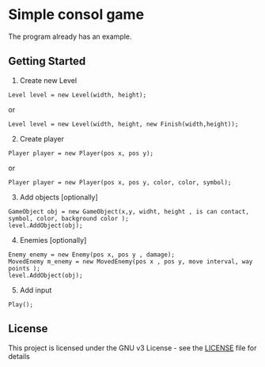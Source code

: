 # Simple consol game

The program already has an example.

## Getting Started

1. Create new Level

```
Level level = new Level(width, height);
```
or
```
Level level = new Level(width, height, new Finish(width,height));
```
2. Create player
```
Player player = new Player(pos x, pos y);
```
or
```
Player player = new Player(pos x, pos y, color, color, symbol);
```
3. Add objects [optionally]
```
GameObject obj = new GameObject(x,y, widht, height , is can contact, symbol, color, background color );
level.AddObject(obj);
```
4. Enemies [optionally]
```
Enemy enemy = new Enemy(pos x, pos y , damage);
MovedEnemy m_enemy = new MovedEnemy(pos x , pos y, move interval, way points );
level.AddObject(obj);
```

5. Add input
```
Play();
```

## License

This project is licensed under the GNU v3 License - see the [LICENSE](LICENSE) file for details
